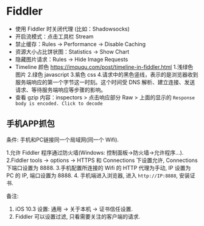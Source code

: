 # Fiddler

- 使用 Fiddler 时关闭代理 (比如：Shadowsocks)
- 开启流模式：点击工具栏 Stream
- 禁止缓存：Rules -> Performance -> Disable Caching
- 资源大小占比饼状图：Statistics -> Show Chart
- 隐藏图片请求：Rules -> Hide Image Requests
- Timeline 颜色 <https://imququ.com/post/timeline-in-fiddler.html>
    1.浅绿色 图片
    2.绿色 javascript
    3.紫色 css
    4.请求中的黑色竖线，表示的是浏览器收到服务端响应的第一个字节这一时刻。这个时间受 DNS 解析、建立连接、发送请求、等待服务端响应等步骤的影响。
- 查看 gzip 内容：inspectors > 点击响应部分 Raw > 上面的显示的 `Response body is encoded. Click to decode`

## 手机APP抓包

条件: 手机和PC链接同一个局域网(同一个 Wifi).

1.允许 Fiddler 程序通过防火墙(Windows: 控制面板->防火墙->允许程序...).
2.Fiddler tools -> options -> HTTPS 和 Connections 下设置允许, Connections 下端口设置为 8888.
3.手机配置所连接的 Wifi 的 HTTP 代理为手动, IP 设置为 PC 的 IP, 端口设置为 8888.
4. 手机端进入浏览器, 进入 `http://IP:8888`, 安装证书.

备注:

1. iOS 10.3 设置: 通用 -> 关于本机 -> 证书信任设置.
2. Fiddler 可以设置过滤, 只看需要关注的客户端的请求.